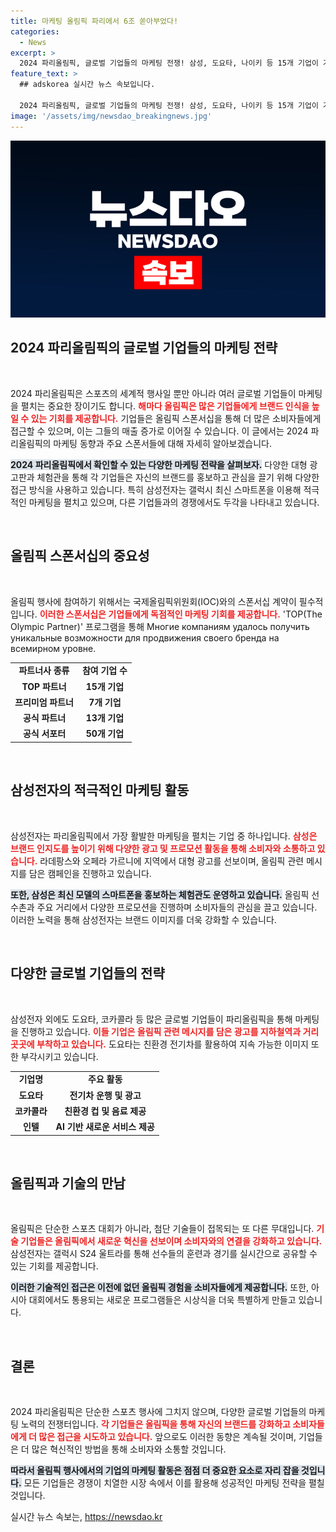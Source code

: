 ```yaml
---
title: 마케팅 올림픽 파리에서 6조 쏟아부었다!
categories:
  - News
excerpt: >
  2024 파리올림픽, 글로벌 기업들의 마케팅 전쟁! 삼성, 도요타, 나이키 등 15개 기업이 거액을 쏟아 부어 올림픽 광고로 시내를 장악했다. 올림픽 스폰서로서의 독점적 지위를 통해 브랜드 효과를 극대화하고 있는 이들의 경쟁을 살펴보자.
feature_text: >
  ## adskorea 실시간 뉴스 속보입니다.

  2024 파리올림픽, 글로벌 기업들의 마케팅 전쟁! 삼성, 도요타, 나이키 등 15개 기업이 거액을 쏟아 부어 올림픽 광고로 시내를 장악했다. 올림픽 스폰서로서의 독점적 지위를 통해 브랜드 효과를 극대화하고 있는 이들의 경쟁을 살펴보자.
image: '/assets/img/newsdao_breakingnews.jpg'
---
```


<p><img src="/assets/img/newsdao_breakingnews.jpg" alt="adskorea 속보" /></p>

<h2>2024 파리올림픽의 글로벌 기업들의 마케팅 전략</h2>

<p data-ke-size="size16">&nbsp;</p>

<p>2024 파리올림픽은 스포츠의 세계적 행사일 뿐만 아니라 여러 글로벌 기업들이 마케팅을 펼치는 중요한 장이기도 합니다. <b><span style="color: #ee2323;">해마다 올림픽은 많은 기업들에게 브랜드 인식을 높일 수 있는 기회를 제공합니다.</span></b> 기업들은 올림픽 스폰서십을 통해 더 많은 소비자들에게 접근할 수 있으며, 이는 그들의 매출 증가로 이어질 수 있습니다. 이 글에서는 2024 파리올림픽의 마케팅 동향과 주요 스폰서들에 대해 자세히 알아보겠습니다.</p>

<p><b><span style="background-color: #21538527;">2024 파리올림픽에서 확인할 수 있는 다양한 마케팅 전략을 살펴보자.</span></b> 다양한 대형 광고판과 체험관을 통해 각 기업들은 자신의 브랜드를 홍보하고 관심을 끌기 위해 다양한 접근 방식을 사용하고 있습니다. 특히 삼성전자는 갤럭시 최신 스마트폰을 이용해 적극적인 마케팅을 펼치고 있으며, 다른 기업들과의 경쟁에서도 두각을 나타내고 있습니다.</p>

<p data-ke-size="size16">&nbsp;</p>

<h2>올림픽 스폰서십의 중요성</h2>

<p data-ke-size="size16">&nbsp;</p>

<p>올림픽 행사에 참여하기 위해서는 국제올림픽위원회(IOC)와의 스폰서십 계약이 필수적입니다. <b><span style="color: #ee2323;">이러한 스폰서십은 기업들에게 독점적인 마케팅 기회를 제공합니다.</span></b> 'TOP(The Olympic Partner)' 프로그램을 통해 Многие компаниям удалось получить уникальные возможности для продвижения своего бренда на всемирном уровне. </p>

<table style="width: 100%; border-collapse: collapse;">
<tr>
<td style="text-align: center; height: 17px;"><b>파트너사 종류</b></td>
<td style="text-align: center; height: 17px;"><b>참여 기업 수</b></td>
</tr>
<tr>
<td style="text-align: center; height: 17px;"><b>TOP 파트너</b></td>
<td style="text-align: center; height: 17px;"><b>15개 기업</b></td>
</tr>
<tr>
<td style="text-align: center; height: 17px;"><b>프리미엄 파트너</b></td>
<td style="text-align: center; height: 17px;"><b>7개 기업</b></td>
</tr>
<tr>
<td style="text-align: center; height: 17px;"><b>공식 파트너</b></td>
<td style="text-align: center; height: 17px;"><b>13개 기업</b></td>
</tr>
<tr>
<td style="text-align: center; height: 17px;"><b>공식 서포터</b></td>
<td style="text-align: center; height: 17px;"><b>50개 기업</b></td>
</tr>
</table>

<p data-ke-size="size16">&nbsp;</p>

<h2>삼성전자의 적극적인 마케팅 활동</h2>

<p data-ke-size="size16">&nbsp;</p>

<p>삼성전자는 파리올림픽에서 가장 활발한 마케팅을 펼치는 기업 중 하나입니다. <b><span style="color: #ee2323;">삼성은 브랜드 인지도를 높이기 위해 다양한 광고 및 프로모션 활동을 통해 소비자와 소통하고 있습니다.</span></b> 라데팡스와 오페라 가르니에 지역에서 대형 광고를 선보이며, 올림픽 관련 메시지를 담은 캠페인을 진행하고 있습니다.</p>

<p><b><span style="background-color: #21538527;">또한, 삼성은 최신 모델의 스마트폰을 홍보하는 체험관도 운영하고 있습니다.</span></b> 올림픽 선수촌과 주요 거리에서 다양한 프로모션을 진행하며 소비자들의 관심을 끌고 있습니다. 이러한 노력을 통해 삼성전자는 브랜드 이미지를 더욱 강화할 수 있습니다.</p>

<p data-ke-size="size16">&nbsp;</p>

<h2>다양한 글로벌 기업들의 전략</h2>

<p data-ke-size="size16">&nbsp;</p>

<p>삼성전자 외에도 도요타, 코카콜라 등 많은 글로벌 기업들이 파리올림픽을 통해 마케팅을 진행하고 있습니다. <b><span style="color: #ee2323;">이들 기업은 올림픽 관련 메시지를 담은 광고를 지하철역과 거리 곳곳에 부착하고 있습니다.</span></b> 도요타는 친환경 전기차를 활용하여 지속 가능한 이미지 또한 부각시키고 있습니다.</p>

<table style="width: 100%; border-collapse: collapse;">
<tr>
<td style="text-align: center; height: 17px;"><b>기업명</b></td>
<td style="text-align: center; height: 17px;"><b>주요 활동</b></td>
</tr>
<tr>
<td style="text-align: center; height: 17px;"><b>도요타</b></td>
<td style="text-align: center; height: 17px;"><b>전기차 운행 및 광고</b></td>
</tr>
<tr>
<td style="text-align: center; height: 17px;"><b>코카콜라</b></td>
<td style="text-align: center; height: 17px;"><b>친환경 컵 및 음료 제공</b></td>
</tr>
<tr>
<td style="text-align: center; height: 17px;"><b>인텔</b></td>
<td style="text-align: center; height: 17px;"><b>AI 기반 새로운 서비스 제공</b></td>
</tr>
</table>

<p data-ke-size="size16">&nbsp;</p>

<h2>올림픽과 기술의 만남</h2>

<p data-ke-size="size16">&nbsp;</p>

<p>올림픽은 단순한 스포츠 대회가 아니라, 첨단 기술들이 접목되는 또 다른 무대입니다. <b><span style="color: #ee2323;">기술 기업들은 올림픽에서 새로운 혁신을 선보이며 소비자와의 연결을 강화하고 있습니다.</span></b> 삼성전자는 갤럭시 S24 울트라를 통해 선수들의 훈련과 경기를 실시간으로 공유할 수 있는 기회를 제공합니다.</p>

<p><b><span style="background-color: #21538527;">이러한 기술적인 접근은 이전에 없던 올림픽 경험을 소비자들에게 제공합니다.</span></b> 또한, 아시아 대회에서도 통용되는 새로운 프로그램들은 시상식을 더욱 특별하게 만들고 있습니다. </p>

<p data-ke-size="size16">&nbsp;</p>

<h2>결론</h2>

<p data-ke-size="size16">&nbsp;</p>

<p>2024 파리올림픽은 단순한 스포츠 행사에 그치지 않으며, 다양한 글로벌 기업들의 마케팅 노력의 전쟁터입니다. <b><span style="color: #ee2323;">각 기업들은 올림픽을 통해 자신의 브랜드를 강화하고 소비자들에게 더 많은 접근을 시도하고 있습니다.</span></b> 앞으로도 이러한 동향은 계속될 것이며, 기업들은 더 많은 혁신적인 방법을 통해 소비자와 소통할 것입니다.</p>

<p><b><span style="background-color: #21538527;">따라서 올림픽 행사에서의 기업의 마케팅 활동은 점점 더 중요한 요소로 자리 잡을 것입니다.</span></b> 모든 기업들은 경쟁이 치열한 시장 속에서 이를 활용해 성공적인 마케팅 전략을 펼칠 것입니다.</p>
실시간 뉴스 속보는, <a href="https://newsdao.kr" rel="dofollow">https://newsdao.kr</a>


